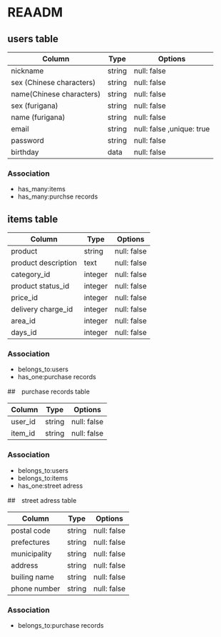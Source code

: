 

# REAADM

## users table

| Column                  | Type                | Options                 |
|--------------------     |---------------------|-------------------------|
| nickname                | string              | null: false             |
| sex (Chinese characters)| string              | null: false             |
| name(Chinese characters)| string              | null: false             |
| sex (furigana)          | string              | null: false             |
| name (furigana)         | string              | null: false             |
| email                   | string              | null: false ,unique: true|
| password                | string              | null: false             |
| birthday 　　            | data                | null: false             |

### Association

- has_many:items
- has_many:purchse records


## items table

| Column             | Type                | Options                 |
|--------------------|---------------------|-------------------------|
| product            | string              | null: false             |
| product description| text                | null: false             |
| category_id        | integer             | null: false             |
| product status_id  | integer             | null: false             |
| price_id 　　　     | integer             | null: false             |
| delivery charge_id | integer             | null: false             |
| area_id            | integer             | null: false             |
| days_id            | integer             | null: false             |

### Association

- belongs_to:users
- has_one:purchase records

##　purchase records table

| Column             | Type                | Options                 |
|--------------------|---------------------|-------------------------|
| user_id            | string              | null: false             |
| item_id            | string              | null: false             |


### Association

- belongs_to:users
- belongs_to:items
- has_one:street adress


##　street adress table

| Column             | Type                | Options                 |
|--------------------|---------------------|-------------------------|
| postal code        | string              | null: false             |
| prefectures        | string              | null: false             |
| municipality       | string              | null: false             |
| address            | string              | null: false             |
| builing name       | string              | null: false             |
| phone number       | string              | null: false             |


### Association

- belongs_to:purchase records